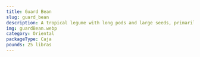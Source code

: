 ```yaml
---
title: Guard Bean
slug: guard_bean
description: A tropical legume with long pods and large seeds, primarily used as a cover crop to protect soil. Its nitrogen-fixing roots enhance soil fertility, while dense foliage prevents erosion and suppresses weeds. Though rarely consumed, young seeds are occasionally used in stews or as animal feed.
img: guardBean.webp
category: Oriental
packageType: Caja
pounds: 25 libras
---
```

